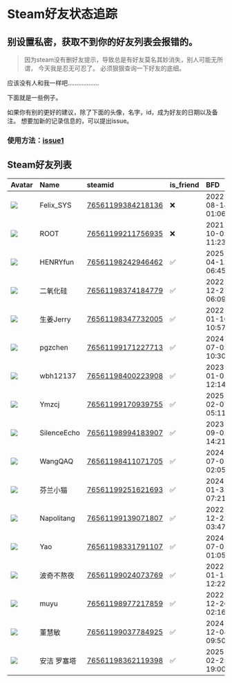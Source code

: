 # Steam好友状态追踪
## 别设置私密，获取不到你的好友列表会报错的。

> 因为steam没有删好友提示，导致总是有好友莫名其妙消失，别人可能无所谓，
> 今天我是忍无可忍了。 必须狠狠查询一下好友的底细。

应该没有人和我一样吧………………

下面就是一些例子。

如果你有别的更好的建议，除了下面的头像，名字，id，成为好友的日期以及备注。 想要加新的记录信息的，可以提出issue。

### 使用方法：[issue1](https://github.com/systemannounce/SteamFriends/issues/1)

## Steam好友列表

| Avatar                                                                            | Name        | steamid                                                                     | is_friend   | BFD                 | Remark   | removed_time        |
|:----------------------------------------------------------------------------------|:------------|:----------------------------------------------------------------------------|:------------|:--------------------|:---------|:--------------------|
| ![](https://avatars.steamstatic.com/d41abd4be0b3769e1919802da758591a11639b13.jpg) | Felix_SYS   | [76561199384218136](https://steamcommunity.com/profiles/76561199384218136/) | ❌           | 2022-08-14 01:06:38 |          | 2025-07-04 22:31:39 |
| ![](https://avatars.steamstatic.com/ef15d4fa577672454e11c4dc5fbfa9fc71722ede.jpg) | ROOT        | [76561199211756935](https://steamcommunity.com/profiles/76561199211756935/) | ❌           | 2021-10-02 11:23:03 |          | 2025-07-04 22:31:39 |
| ![](https://avatars.steamstatic.com/bf251b42d11a028fdf466fa98fe369a2a29b50fd.jpg) | HENRYfun    | [76561198242946462](https://steamcommunity.com/profiles/76561198242946462/) | ✅           | 2025-04-12 06:45:56 |          |                     |
| ![](https://avatars.steamstatic.com/c7207c48747826f929c0dd4f859e930ae6ee0139.jpg) | 二氧化硅        | [76561198374184779](https://steamcommunity.com/profiles/76561198374184779/) | ✅           | 2022-12-27 06:09:38 |          |                     |
| ![](https://avatars.steamstatic.com/be207b2cb10f2f2397f6c9aaa0965e70f7ec11ea.jpg) | 生姜Jerry     | [76561198347732005](https://steamcommunity.com/profiles/76561198347732005/) | ✅           | 2022-01-16 10:57:06 |          |                     |
| ![](https://avatars.steamstatic.com/6bbb3b37b327b3f37b8dc98abeceb491a86731eb.jpg) | pgzchen     | [76561199171227713](https://steamcommunity.com/profiles/76561199171227713/) | ✅           | 2024-07-02 10:30:45 |          |                     |
| ![](https://avatars.steamstatic.com/a2feed610e08f3ab8287ab0b55f24dfde78ad004.jpg) | wbh12137    | [76561198400223908](https://steamcommunity.com/profiles/76561198400223908/) | ✅           | 2023-01-01 12:14:33 |          |                     |
| ![](https://avatars.steamstatic.com/db15e27195a29caa5a9358a7fd4346003de1494a.jpg) | Ymzcj       | [76561199170939755](https://steamcommunity.com/profiles/76561199170939755/) | ✅           | 2025-02-07 05:11:20 |          |                     |
| ![](https://avatars.steamstatic.com/a699f0ad8f92820c621a221508733e4bfea103e9.jpg) | SilenceEcho | [76561198994183907](https://steamcommunity.com/profiles/76561198994183907/) | ✅           | 2023-09-02 14:21:41 |          |                     |
| ![](https://avatars.steamstatic.com/dd9c21f3952a1ddf0718d35d175c84e7fe2e01e0.jpg) | WangQAQ     | [76561198411071705](https://steamcommunity.com/profiles/76561198411071705/) | ✅           | 2024-07-01 02:05:14 |          |                     |
| ![](https://avatars.steamstatic.com/ba835d4a9dfa8c3686e5a507900e443a37e2e994.jpg) | 芬兰小猫        | [76561199251621693](https://steamcommunity.com/profiles/76561199251621693/) | ✅           | 2024-01-31 07:21:26 |          |                     |
| ![](https://avatars.steamstatic.com/263c672a9c412a82f4898134adcbcf08c2e1b667.jpg) | Napolitang  | [76561199139071807](https://steamcommunity.com/profiles/76561199139071807/) | ✅           | 2022-12-23 03:47:26 |          |                     |
| ![](https://avatars.steamstatic.com/632cd927fabdb100434bc6aa0ba375734f6bb486.jpg) | Yao         | [76561198331791107](https://steamcommunity.com/profiles/76561198331791107/) | ✅           | 2024-07-01 01:05:05 |          |                     |
| ![](https://avatars.steamstatic.com/0873614cc6c4d0827e22511b6caf8ceee24cc1cb.jpg) | 波奇不熬夜       | [76561199024073769](https://steamcommunity.com/profiles/76561199024073769/) | ✅           | 2022-01-15 12:22:26 |          |                     |
| ![](https://avatars.steamstatic.com/13f0463993782325f841ccefe81a15a019fb1bb8.jpg) | muyu        | [76561198977217859](https://steamcommunity.com/profiles/76561198977217859/) | ✅           | 2022-12-26 02:16:35 |          |                     |
| ![](https://avatars.steamstatic.com/46c50752a258b80a6542ce5140b84473b6111d88.jpg) | 董慧敏         | [76561199037784925](https://steamcommunity.com/profiles/76561199037784925/) | ✅           | 2024-12-04 09:50:11 |          |                     |
| ![](https://avatars.steamstatic.com/bf251b42d11a028fdf466fa98fe369a2a29b50fd.jpg) | 安洁 罗塞塔      | [76561198362119398](https://steamcommunity.com/profiles/76561198362119398/) | ✅           | 2025-02-25 19:00:21 |          |                     |